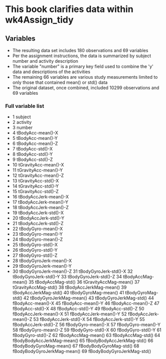 # This book clarifies data within wk4Assign_tidy

## Variables

* The resulting data set includes 180 observations and 69 variables
* Per the assignment instructions, the data is summarized by subject number and activity description
* The variable "number" is a primary key field used to combine the 'y' data and descriptions of the activities
* The remaining 66 variables are various study measurements limited to only those that contained mean() or std() data
* The original dataset, once combined, included 10299 observations and 69 variables

### Full variable list

* 1                      subject
* 2                     activity
* 3                       number
* 4            tBodyAcc-mean()-X
* 5            tBodyAcc-mean()-Y
* 6            tBodyAcc-mean()-Z
* 7             tBodyAcc-std()-X
* 8             tBodyAcc-std()-Y
* 9             tBodyAcc-std()-Z
* 10        tGravityAcc-mean()-X
* 11        tGravityAcc-mean()-Y
* 12        tGravityAcc-mean()-Z
* 13         tGravityAcc-std()-X
* 14         tGravityAcc-std()-Y
* 15         tGravityAcc-std()-Z
* 16       tBodyAccJerk-mean()-X
* 17       tBodyAccJerk-mean()-Y
* 18       tBodyAccJerk-mean()-Z
* 19        tBodyAccJerk-std()-X
* 20        tBodyAccJerk-std()-Y
* 21        tBodyAccJerk-std()-Z
* 22          tBodyGyro-mean()-X
* 23          tBodyGyro-mean()-Y
* 24          tBodyGyro-mean()-Z
* 25           tBodyGyro-std()-X
* 26           tBodyGyro-std()-Y
* 27           tBodyGyro-std()-Z
* 28      tBodyGyroJerk-mean()-X
* 29      tBodyGyroJerk-mean()-Y
* 30      tBodyGyroJerk-mean()-Z
31       tBodyGyroJerk-std()-X
32       tBodyGyroJerk-std()-Y
33       tBodyGyroJerk-std()-Z
34          tBodyAccMag-mean()
35           tBodyAccMag-std()
36       tGravityAccMag-mean()
37        tGravityAccMag-std()
38      tBodyAccJerkMag-mean()
39       tBodyAccJerkMag-std()
40         tBodyGyroMag-mean()
41          tBodyGyroMag-std()
42     tBodyGyroJerkMag-mean()
43      tBodyGyroJerkMag-std()
44           fBodyAcc-mean()-X
45           fBodyAcc-mean()-Y
46           fBodyAcc-mean()-Z
47            fBodyAcc-std()-X
48            fBodyAcc-std()-Y
49            fBodyAcc-std()-Z
50       fBodyAccJerk-mean()-X
51       fBodyAccJerk-mean()-Y
52       fBodyAccJerk-mean()-Z
53        fBodyAccJerk-std()-X
54        fBodyAccJerk-std()-Y
55        fBodyAccJerk-std()-Z
56          fBodyGyro-mean()-X
57          fBodyGyro-mean()-Y
58          fBodyGyro-mean()-Z
59           fBodyGyro-std()-X
60           fBodyGyro-std()-Y
61           fBodyGyro-std()-Z
62          fBodyAccMag-mean()
63           fBodyAccMag-std()
64  fBodyBodyAccJerkMag-mean()
65   fBodyBodyAccJerkMag-std()
66     fBodyBodyGyroMag-mean()
67      fBodyBodyGyroMag-std()
68 fBodyBodyGyroJerkMag-mean()
69  fBodyBodyGyroJerkMag-std()
